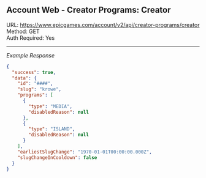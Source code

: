 ## Account Web - Creator Programs: Creator

URL: https://www.epicgames.com/account/v2/api/creator-programs/creator \
Method: GET \
Auth Required: Yes

---

_Example Response_

```json
{
  "success": true,
  "data": {
    "id": "####",
    "slug": "krowe",
    "programs": [
      {
        "type": "MEDIA",
        "disabledReason": null
      },
      {
        "type": "ISLAND",
        "disabledReason": null
      }
    ],
    "earliestSlugChange": "1970-01-01T00:00:00.000Z",
    "slugChangeInCooldown": false
  }
}
```
